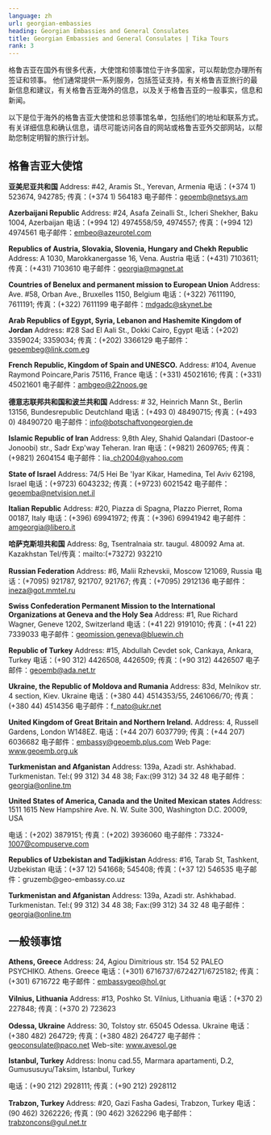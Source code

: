 ```yaml
---
language: zh
url: georgian-embassies
heading: Georgian Embassies and General Consulates
title: Georgian Embassies and General Consulates | Tika Tours
rank: 3
---
```

<div class="row content-row"><!-- 897 (1)-->
<div class="col-12 col-sm-6 col-md-6"><!-- 1241 -->

格鲁吉亚在国外有很多代表，大使馆和领事馆位于许多国家，可以帮助您办理所有签证和领事。 他们通常提供一系列服务，包括签证支持，有关格鲁吉亚旅行的最新信息和建议，有关格鲁吉亚海外的信息，以及关于格鲁吉亚的一般事实，信息和新闻。

</div>

<div class="col-12 col-sm-6 col-md-6"><!-- 1242 -->

以下是位于海外的格鲁吉亚大使馆和总领事馆名单，包括他们的地址和联系方式。 有关详细信息和确认信息，请尽可能访问各自的网站或格鲁吉亚外交部网站，以帮助您制定明智的旅行计划。

</div>

</div>

<div class="row content-row"><!-- 898 (2)-->
<div class="col-12"><!-- 1243 -->

格鲁吉亚大使馆
-------

</div>

</div>

<div class="row content-row"><!-- 899 (3)-->
<div class="col-12 col-sm-6 col-md-6"><!-- 1244 -->

**亚美尼亚共和国**
Address: #42, Aramis St., Yerevan, Armenia
电话：(+374 1) 523674, 942785; 传真：(+374 1) 564183
电子邮件：geoemb@netsys.am


**Azerbaijani Republic**
Address: #24, Asafa Zeinalli St., Icheri Shekher, Baku 1004, Azerbaijan
电话：(+994 12) 4974558/59, 4974557; 传真：(+994 12) 4974561
电子邮件：embeo@azeurotel.com


**Republics of Austria, Slovakia, Slovenia, Hungary and Chekh Republic**
Address: A 1030, Marokkanergasse 16, Vena. Austria
电话：(+431) 7103611; 传真：(+431) 7103610
电子邮件：georgia@magnet.at


**Countries of Benelux and permanent mission to European Union**
Address: Ave. #58, Orban Ave., Bruxelles 1150, Belgium
电话：(+322) 7611190, 7611191; 传真：(+322) 7611199
电子邮件：mdgadc@skynet.be


**Arab Republics of Egypt, Syria, Lebanon and Hashemite Kingdom of Jordan**
Address: #28 Sad El Aali St., Dokki Cairo, Egypt
电话：(+202) 3359024; 3359034; 传真：(+202) 3366129
电子邮件：geoembeg@link.com.eg


**French Republic, Kingdom of Spain and UNESCO.**
Address: #104, Avenue Raymond Poincare,Paris 75116, France
电话：(+331) 45021616; 传真：(+331) 45021601
电子邮件：ambgeo@22noos.ge


**德意志联邦共和国和波兰共和国**
Address: # 32, Heinrich Mann St., Berlin 13156, Bundesrepublic Deutchland
电话：(+493 0) 48490715; 传真：(+493 0) 48490720
电子邮件：info@botschaftvongeorgien.de


**Islamic Republic of Iran**
Address: 9,8th Aley, Shahid Qalandari (Dastoor\-e Jonoobi) str., Sadr Exp'way Teheran.
Iran
电话：(+9821) 2609765; 传真：(+9821) 2604154
电子邮件：lia\_ch2004@yahoo.com


**State of Israel**
Address: 74/5 Hei Be 'Iyar Kikar, Hamedina, Tel Aviv 62198, Israel
电话：(+9723) 6043232; 传真：(+9723) 6021542
电子邮件：geoemba@netvision.net.il


**Italian Republic**
Address: #20, Piazza di Spagna, Plazzo Pierret, Roma 00187, Italy
电话：(+396) 69941972; 传真：(+396) 69941942
电子邮件：amgeorgia@libero.it

</div>

<div class="col-12 col-sm-6 col-md-6"><!-- 1245 -->

**哈萨克斯坦共和国**
Address: 8g, Tsentralnaia str. taugul. 480092 Ama at. Kazakhstan
Tel/传真：mailto:(+73272) 932210


**Russian Federation**
Address: #6, Malii Rzhevskii, Moscow 121069, Russia
电话：(+7095) 921787, 921707, 921767; 传真：(+7095) 2912136
电子邮件：ineza@got.mmtel.ru


**Swiss Confederation Permanent Mission to the International Organizations at Geneva
and the Holy Sea**
Address: #1, Rue Richard Wagner, Geneve 1202, Switzerland
电话：(+41 22) 9191010; 传真：(+41 22) 7339033
电子邮件：geomission.geneva@bluewin.ch


**Republic of Turkey**
Address: #15, Abdullah Cevdet sok, Cankaya, Ankara, Turkey
电话：(+90 312) 4426508, 4426509; 传真：(+90 312) 4426507
电子邮件：geoemb@ada.net.tr


**Ukraine, the Republic of Moldova and Rumania**
Address: 83d, Melnikov str. 4 section, Kiev. Ukraine
电话：(+380 44) 4514353/55, 2461066/70; 传真：(+380 44) 4514356
电子邮件：f\_nato@ukr.net


**United Kingdom of Great Britain and Northern Ireland.**
Address: 4, Russell Gardens, London W148EZ.
电话：(+44 207) 6037799; 传真：(+44 207) 6036682
电子邮件：embassy@geoemb.plus.com
Web Page: www.geoemb.org.uk


**Turkmenistan and Afganistan**
Address: 139a, Azadi str. Ashkhabad. Turkmenistan.
Tel:( 99 312) 34 48 38; Fax:(99 312) 34 32 48
电子邮件：georgia@online.tm


**United States of America, Canada and the United Mexican states**
Address: 1511 1615 New Hampshire Ave. N. W. Suite 300, Washington D.C. 20009, USA

电话：(+202) 3879151; 传真：(+202) 3936060
电子邮件：73324\-1007@compuserve.com


**Republics of Uzbekistan and Tadjikistan**
Address: #16, Tarab St, Tashkent, Uzbekistan
电话：(+37 12) 541668; 545408; 传真：(+37 12) 546535
电子邮件：gruzemb@geo\-embassy.co.uz


**Turkmenistan and Afganistan**
Address: 139a, Azadi str. Ashkhabad. Turkmenistan.
Tel:( 99 312) 34 48 38; Fax:(99 312) 34 32 48
电子邮件：georgia@online.tm

</div>

</div>

<div class="row content-row"><!-- 900 (4)-->
<div class="col-12"><!-- 1246 -->

一般领事馆
-----

</div>

</div>

<div class="row content-row"><!-- 901 (5)-->
<div class="col-12 col-sm-6 col-md-6"><!-- 1247 -->

**Athens, Greece**
Address: 24, Agiou Dimitrious str. 154 52 PALEO PSYCHIKO. Athens. Greece
电话：(+301) 6716737/6724271/6725182; 传真：(+301) 6716722
电子邮件：embassygeo@hol.gr


**Vilnius, Lithuania**
Address: #13, Poshko St. Vilnius, Lithuania
电话：(+370 2) 227848; 传真：(+370 2) 723623


**Odessa, Ukraine**
Address: 30, Tolstoy str. 65045 Odessa. Ukraine
电话：(+380 482) 264729; 传真：(+380 482) 264727
电子邮件：geoconsulate@paco.net Web\-site: www.avesol.ge

</div>

<div class="col-12 col-sm-6 col-md-6"><!-- 1248 -->

**Istanbul, Turkey**
Address: Inonu cad.55, Marmara apartamenti, D.2, Gumususuyu/Taksim, Istanbul, Turkey

电话：(+90 212) 2928111; 传真：(+90 212) 2928112


**Trabzon, Turkey**
Address: #20, Gazi Fasha Gadesi, Trabzon, Turkey
电话：(90 462) 3262226; 传真：(90 462) 3262296
电子邮件：trabzoncons@gul.net.tr

</div>

</div>
